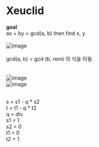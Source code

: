 # Xeuclid
<b>goal</b><br>
ax + by = gcd(a, b) then find x, y <br><br>
![image](https://user-images.githubusercontent.com/101767824/183479318-4415dba4-205e-42a8-a8c7-1ae479badc39.png) <br><br>
gcd(a, b) = gcd (b, rem) 의 식을 이용. <br><br><br>
![image](https://user-images.githubusercontent.com/101767824/183479756-d1c62ea1-fe70-4ba5-a68b-433e38854460.png)<br>
![image](https://user-images.githubusercontent.com/101767824/183480910-54879f33-b631-43eb-affb-770c22245ff8.png)<br><br>


s = s1 - q * s2<br>
t = t1 - q * t2<br>
q = div <br>
s1 = 1 <br>
s2 = 0 <br>
t1 = 0 <br>
t2 = 1 <br>
